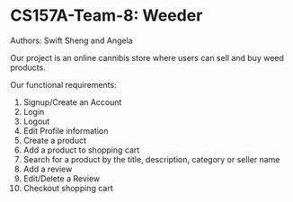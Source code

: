 # CS157A-Team-8: Weeder

Authors: Swift Sheng and Angela

Our project is an online cannibis store where users can sell and buy weed products. 

Our functional requirements:
1. Signup/Create an Account
2. Login
3. Logout
4. Edit Profile information
5. Create a product
6. Add a product to shopping cart
7. Search for a product by the title, description, category or seller name 
8. Add a review
9. Edit/Delete a Review
10. Checkout shopping cart

